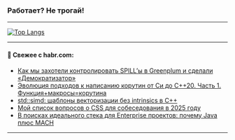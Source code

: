 ### Работает? Не трогай!

---
<!--
#### 🛠️ Technical stack:

![Java](https://img.shields.io/badge/Java-informational?logo=Oracle&style=flat&logoColor=white&color=FF4500)
![Kotlin](https://img.shields.io/badge/Kotlin-informational?logo=Kotlin&style=flat&logoColor=white&color=774D97)
![TS](https://img.shields.io/badge/TypeScript-informational?logo=typeScript&style=flat&logoColor=black&color=017acc)
![Python](https://img.shields.io/badge/Python-informational?logo=Python&style=flat&logoColor=black&color=ffdd54) <br>
![Spring](https://img.shields.io/badge/Spring-informational?logo=Spring&style=flat&logoColor=white&color=6DB33F) 
![SpringBoot](https://img.shields.io/badge/SpringBoot-informational?logo=SpringBoot&style=flat&logoColor=white&color=6DB33F)
![Nest](https://img.shields.io/badge/NestJS-informational?logo=NestJS&style=flat&logoColor=white&color=E0234E) 
![NodeJS](https://img.shields.io/badge/NodeJS-informational?logo=node.js&style=flat&logoColor=white&color=70A760)<br>
![PostgreSQL](https://img.shields.io/badge/PostgreSQL-informational?logo=PostgreSQL&style=flat&logoColor=white&color=DAA520)
![MongoDB](https://img.shields.io/badge/MongoDB-informational?logo=MongoDB&style=flat&logoColor=white&color=870000)
![Apache](https://img.shields.io/badge/Apache-informational?logo=apache&style=flat&logoColor=white&color=f74e28)

___ 
-->

<!--- #### 🛠️ : --->

[![Top Langs](https://github-readme-stats-82jvfl3w3-advtsettinggmailcoms-projects.vercel.app/api/top-langs/?username=zloylis&langs_count=10&hide_title=true&title_color=e6edf3&size_weight=0.5&count_weight=0.5&layout=compact&hide_progress=true&hide_border=true&theme=dracula&hide=css,makefile,cmake)](https://github.com/zloylis)

<!---


####  :octocat:&nbsp;&nbsp; Статистика:

![GitHub stats](https://github-readme-stats-u2qms2cxw-advtsettinggmailcoms-projects.vercel.app/api?username=zloylis&show_icons=true&hide_border=true&theme=dracula&title_color=e6edf3&include_all_commits=true&count_private=true&hide_rank=false&hide_title=true&rank_icon=github)
-->
---

#### 💬 Свежее с habr.com:

<!-- BLOG-POST-LIST:START -->
- [Как мы захотели контролировать SPILL’ы в Greenplum и сделали «Демократизатор»](https://habr.com/ru/companies/rostelecom/articles/954164/?utm_source=habrahabr&utm_medium=rss&utm_campaign=954164)
- [Эволюция подходов к написанию корутин от Си до С++20. Часть 1. Функция+макросы=корутина](https://habr.com/ru/articles/954168/?utm_source=habrahabr&utm_medium=rss&utm_campaign=954168)
- [std::simd: шаблоны векторизации без intrinsics в C++](https://habr.com/ru/companies/otus/articles/951502/?utm_source=habrahabr&utm_medium=rss&utm_campaign=951502)
- [Мой список вопросов о CSS для собеседования в 2025 году](https://habr.com/ru/companies/ruvds/articles/952546/?utm_source=habrahabr&utm_medium=rss&utm_campaign=952546)
- [В поисках идеального стека для Enterprise проектов: почему Java плюс MACH](https://habr.com/ru/companies/compo/articles/954138/?utm_source=habrahabr&utm_medium=rss&utm_campaign=954138)
<!-- BLOG-POST-LIST:END -->

---
